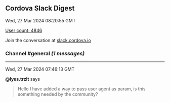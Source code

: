 ## Cordova Slack Digest
Wed, 27 Mar 2024 08:20:55 GMT

[User count: 4846](https://cordova.slack.com/)


Join the conversation at [slack.cordova.io](http://slack.cordova.io/)

### __Channel #general__ _(1 messages)_
---

Wed, 27 Mar 2024 07:46:13 GMT

__@lyes.trzlt__ says 
> Hello I have added a way to pass user agent as param, is this something needed by the community?
> 
